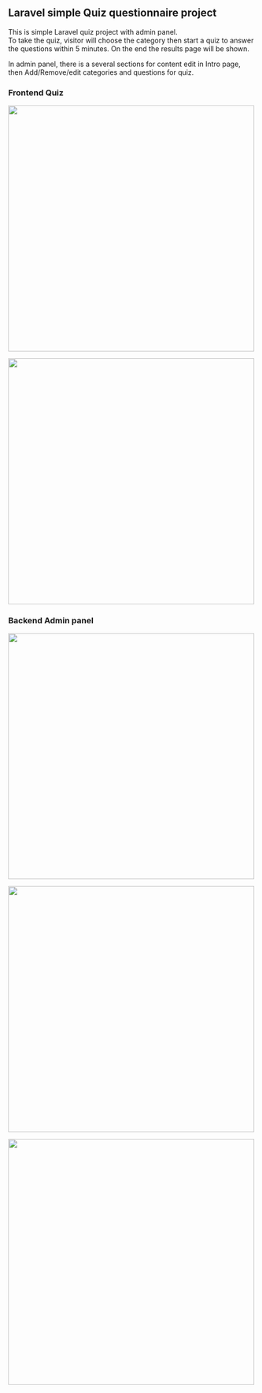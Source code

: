 <h2>Laravel simple Quiz questionnaire project</h2>
<p>This is simple Laravel quiz project with admin panel.<br>
To take the quiz, visitor will choose the category then start a quiz to answer the questions
within 5 minutes. On the end the results page will be shown.</p>

<p>In admin panel, there is a several sections for content edit in Intro page, then 
Add/Remove/edit categories and questions for quiz.</p>

<h3>Frontend Quiz</h3>
<p><img width="500" src="https://i.ibb.co/C1dmxhm/laravel-quiz-preview-1.jpg" border="0"></p>
<p><img width="500" src="https://i.ibb.co/sRYBdWq/laravel-quiz-preview-2.jpg" border="0"></p>
<h3>Backend Admin panel</h3>
<p><img width="500" src="https://i.ibb.co/B3BbWPq/laravel-quiz-preview-3.jpg" border="0"></p>
<p><img width="500" src="https://i.ibb.co/TPxH90N/laravel-quiz-preview-4.jpg" border="0"></p>
<p><img width="500" src="https://i.ibb.co/fMgNkVM/laravel-quiz-preview-5.jpg" border="0"></p>
